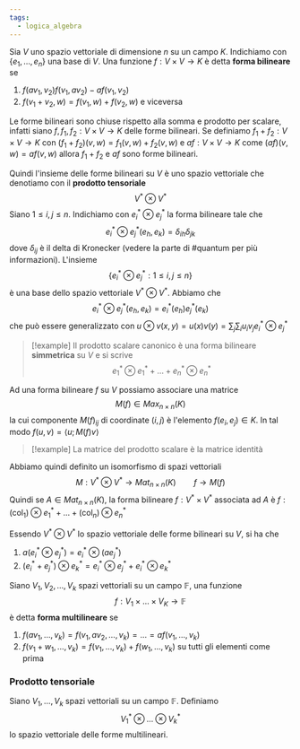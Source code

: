 ```yaml
---
tags:
  - logica_algebra
---
```

Sia $V$ uno spazio vettoriale di dimensione $n$ su un campo $K$. Indichiamo con $\{ e_{1},\dots,e_{n} \}$ una base di $V$. Una funzione $f:V\times V \to K$ è detta **forma bilineare** se 
1) $f(av_{1},v_{2} ) f(v_{1},av_{2})-af(v_{1},v_{2})$
2) $f(v_{1}+v_{2},w) = f(v_{1},w) + f(v_{2}, w)$ e viceversa

Le forme bilineari sono chiuse rispetto alla somma e prodotto per scalare, infatti siano $f,f_{1},f_{2}: V\times V\to K$ delle forme bilineari. Se definiamo $f_{1}+f_{2} : V\times V \to K$ con $(f_{1}+f_{2})(v,w) = f_{1}(v,w) + f_{2}(v,w)$ e $af: V\times V \to K$ come $(af)(v,w) = af(v,w)$ allora $f_{1}+f_{2}$ e $af$ sono forme bilineari. 

Quindi l'insieme delle forme bilineari su $V$ è uno spazio vettoriale che denotiamo con il **prodotto tensoriale**
$$
V^{*} \otimes V^{*}
$$Siano $1\leq i,j \leq n$. Indichiamo con $e_{i}^{*} \otimes e_{j}^{*}$ la forma bilineare tale che
$$
e_{i}^{*} \otimes e_{j}^{*}(e_{h}, e_{k}) = \delta_{ih}\delta_{jk} 
$$
dove $\delta_{ij}$ è il delta di Kronecker (vedere la parte di #quantum  per più informazioni). L'insieme
$$
\{ e_{i}^{*} \otimes e_{j}^{*} : 1 \leq i,j \leq n \}
$$
è una base dello spazio vettoriale $V^{*}\otimes V^{*}$. Abbiamo che
$$
e_{i}^{*} \otimes e_{j}^{*} (e_{h}, e_{k}) = e_{i}^{*} (e_{h}) e_{j}^{*}(e_{k})
$$
che può essere generalizzato con $u\otimes v(x,y) = u(x)v(y) = \sum_{j}\sum_{i}u_{i}v_{j}e_{i}^{*}\otimes e_{j}^{*}$

>[!example]
>Il prodotto scalare canonico è una forma bilineare **simmetrica** su $V$ e si scrive
>$$
>e_{1}^{*}\otimes e_{1}^{*} + \dots + e_{n}^{*} \otimes e_{n}^{*}
>$$

Ad una forma bilineare $f$ su $V$ possiamo associare una matrice 
$$
M(f) \in Max_{n\times n}(K)
$$
la cui componente $M(f)_{ij}$ di coordinate $(i,j)$ è l'elemento $f(e_{i},e_{j})\in K$. In tal modo $f(u,v) = \left<  u; M(f)v \right>$

>[!example]
>La matrice del prodotto scalare è la matrice identità

Abbiamo quindi definito un isomorfismo di spazi vettoriali 
$$
M: V^{*}\otimes V^{*} \to Mat_{n\times n}(K) \qquad f \to M(f)
$$
Quindi se $A\in Mat_{n\times n}(K)$, la forma bilineare $f:V^{*}\times V^{*}$ associata ad $A$ è $f:(\text{col}_{1})\otimes e_{1}^{*} + \dots + (\text{col}_{n})\otimes e_{n}^{*}$

Essendo $V^{*}\otimes V^{*}$ lo spazio vettoriale delle forme bilineari su $V$, si ha che
1) $a(e_{i}^{*} \otimes e_{j}^{*}) = e_{i}^{*}\otimes(ae_{j}^{*})$
2) $(e_{i}^{*} + e_{j}^{*}) \otimes e_{k}^{*} = e^{*}_{i} \otimes e^{*}_{j} + e^{*}_{i} \otimes e^{*}_{k}$

Siano $V_{1},V_{2},\dots,V_{k}$ spazi vettoriali su un campo $\mathbb{F}$, una funzione
$$
f: V_{1} \times \dots \times V_{K} \to \mathbb{F}
$$
è detta **forma multilineare** se
1) $f(av_{1},\dots,v_{k}) = f(v_{1},av_{2},\dots,v_{k}) = \dots = af(v_{1}, \dots,v_{k})$
2) $f(v_{1}+w_{1}, \dots, v_{k}) = f(v_{1},\dots,v_{k}) + f(w_{1}, \dots, v_{k})$ su tutti gli elementi come prima
### Prodotto tensoriale

Siano $V_{1},\dots,V_{k}$ spazi vettoriali su un campo $\mathbb{F}$. Definiamo
$$
V_{1}^{*} \otimes  \dots \otimes  V_{k}^{*}
$$
lo spazio vettoriale delle forme multilineari.